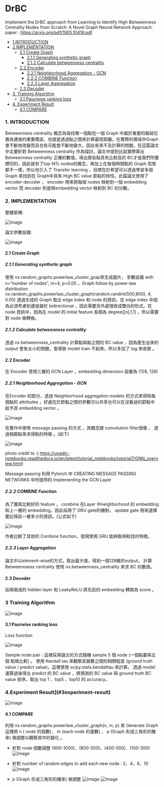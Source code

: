 # DrBC
Implement the DrBC approach from Learning to Identify High Betweenness Centrality Nodes from Scratch: A Novel Graph Neural Network Approach. paper : https://arxiv.org/pdf/1905.10418.pdf


* [1.INTRODUCTION](#1introduction)  
* [2.IMPLEMENTATION](#2implementation) 
  * [2.1 Create Graph](#21-create-graph)
    * [2.1.1 Generating synthetic graph](#211-generating-synthetic-graph)
    * [ 2.1.2 Calculate betweenness centrality](#212calculate-betweenness-centrality)
  * [2.2.Encoder](#22encoder)
    * [2.2.1 Neighborhood Aggregation - GCN](#221-neighborhood-aggregation---gcn)
    * [2.2.2 COMBINE Function](#222-combine-function) 
    * [2.2.3 Layer Aggregation](#223-layer-aggregation)
  * [2.3 Decoder](#23-decoder)
* [3. Training Algorithm](#3-training-algorithm)
  * [3.1 Paiurwise ranking loss](#31-pairwise-ranking-loss)
* [4. Experiment Result](#4-experiment-result)
  * [4.1 COMPARE](#41-compare)


### 1.	INTRODUCTION  
Betweenness centrality 概念為尋找哪一個點在一個 Graph 中屬於重要的樞紐位置為連接的重要橋梁，也就是透過點之間來計算最短距離。在實際的場域中Graph 會不斷地改變而且也有可能會不斷地變大，因此有來不及計算的問題，在這篇論文中主要針對 Betweenness centrality 作為探討，論文中提到比起實際算出 Betweenness centrality 正確的數值，得出那些點具有比較高的 BC才是我們所要關切的，因此就有了top-N% nodes的概念，再加上在每個時間點的 Graph 型態都不一樣，所以也引入了 Transfer learning ，目標在於希望可以透過學習多個 Graph 來找到在 Graph中具有 High BC value 節點的特性。此篇論文使用了 encoder-decoder ， encoder 用來將每個 nodes 映射到一個 embedding vector 而 decoder 則是將embedding vector 映射到 BC 的分數。 

### 2.	IMPLEMENTATION  
整體架構: 

![image](https://user-images.githubusercontent.com/51444652/158140318-bf941edf-d256-4992-aa62-009eff357ddc.png)

論文參數設置:

![image](https://user-images.githubusercontent.com/51444652/158140348-9fb80ca8-3f76-4e3e-9784-6a71f88e6c08.png)


#### 2.1	 Create Graph 

##### 2.1.1 Generating synthetic graph  
使用 nx.random_graphs.powerlaw_cluster_grap來生成圖片， 參數設置 with n=“number of nodes”, m=4, p=0.05 ，Graph follow by power-law distribution nx.random_graphs.powerlaw_cluster_graph(random.randint(500,800), 4, 0.05) 
透過生成的 Graph 取出 edge index 和 node 的資訊，在 edge index 中因為必須考慮到邊是屬於 bidirectional ，因此需要另外處理改成雙向的形式。在 node 資訊中，因為在 model 的 initial feature 長相為 degree[[n],1,1] ，所以需要對 node 做轉換。

##### 2.1.2 Calculate betweenness centrality
透過 nx.betweenness_centrality 計算點與點之間的 BC value ，因為產生出來的 output 會有太小的問題，會導致 model train 不起來，所以多加了 log 來收斂 。


#### 2.2	 Encoder
在 Encoder 使用三層的 GCN Layer ，embedding dimension 設置為 (128, 128)

##### 2.2.1 Neighborhood Aggregation - GCN
在Encoder 的部分，透過 Neighborhood aggregation models 的方式來得知每個點的 attributes ，好處在於節點之間的參數可以共享也可以在沒看過的節點中給予其 embedding vector 。

![image](https://user-images.githubusercontent.com/51444652/158143193-0b4084f0-f8c6-4583-93bc-1eff05ecde70.png)

在實作中使用  message passing 的方式 ，其概念跟 convolution filter很像 ， 透過相鄰點來求得點的特徵 。(如下) 

![image](https://user-images.githubusercontent.com/51444652/158143496-3b243491-b7ac-41ed-8833-9223fe63e401.png)

photo credit to :( https://uvadlc-notebooks.readthedocs.io/en/latest/tutorial_notebooks/tutorial7/GNN_overview.html) 

Message passing 利用 Pytorch 中 CREATING MESSAGE PASSING NETWORKS 中所提供的 Implementing the GCN Layer 

##### 2.2.2 COMBINE Function 
為了獲取比較好的 feature ， combine 在Layer 中neighborhood 的 embedding 和上一層的 embedding，因此採用了 GRU gate的機制， update gate 用來選擇要記得前一層多少的資訊。(公式如下) 

![image](https://user-images.githubusercontent.com/51444652/158143841-3b596bee-d014-4a2e-bf1c-c4c76b7ed523.png)

作者比較了其他的 Combine function，發現使用 GRU 能夠取得較佳的特徵。

##### 2.2.3 Layer Aggregation 
論文中以element-wise的方式，取出最大值，得到一個128維的output。
計算 Betweennsess centrality 使用 nx.betweenness_centrality 來求 BC 的數值。

#### 2.3 Decoder
採用兩成的 hidden layer 和 LeakyReLU 將先前的 embedding 轉換為 score 。 

### 3 Training Algorithm

![image](https://user-images.githubusercontent.com/51444652/158565102-974b3365-9548-424d-91fb-0052b9068513.png)


#### 3.1 Paurwise ranking loss
Loss function

![image](https://user-images.githubusercontent.com/51444652/158565176-c974cae0-a67c-472c-8853-8f00e3c8dc26.png)

Sample node pair : 這裡採用論文的方式隨機 sample 5 個 node (一個點要與五個
點做比較) 。
使用 Kendall tau 來觀察其變數之間的相關程度 (ground truth value / predict value)，這裡使用 scipy.stats.kendalltau 來計算。
透過 model 運算過後得出 predict 的 BC value ，將預測的 BC value 與 ground  truth BC value 排序，取出 top 1 、top5 、top10 的 accuracy。

### 4.Experiment Result](#3experiment-result)

![image](https://user-images.githubusercontent.com/51444652/158565319-fd056419-6d1d-4380-9a22-dd3d8705ed78.png)

#### 4.1 COMPARE 
利用 nx.random_graphs.powerlaw_cluster_graph(n, m, p) 來 Generate Graph 這裡將 n ( node 的個數)、 m (each node 的邊數) 、 p (Graph 形成三角形的機率) 做調整以觀察其中的變化 。

* 針對 node 個數調整 (800-1000)、(800-500)、(400-500)、(100-300) 
![image](https://user-images.githubusercontent.com/51444652/158565661-7f015462-76ae-4b32-9322-9c36f72d1326.png)


* 針對 number of random edges to add each new node : 2、4、8、10
![image](https://user-images.githubusercontent.com/51444652/158565734-2456d8de-6119-4749-a697-317fa4ae5450.png)


* p (Graph 形成三角形的機率) 做調整
![image](https://user-images.githubusercontent.com/51444652/158565884-7e825845-bde4-47b6-912d-e9b06c726f64.png)
![image](https://user-images.githubusercontent.com/51444652/158565937-def9e82e-1a84-4857-9700-23058ff30b0d.png)




